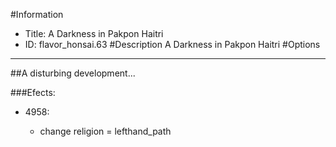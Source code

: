 #Information
 - Title: A Darkness in Pakpon Haitri
 - ID: flavor_honsai.63
#Description
A Darkness in Pakpon Haitri
#Options

___
##A disturbing development...

###Efects:<ul><li>4958:</li><ul><li>change religion = lefthand_path</li></ul></ul>
